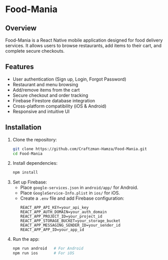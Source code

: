 # Food-Mania

## Overview

Food-Mania is a React Native mobile application designed for food delivery services. It allows users to browse restaurants, add items to their cart, and complete secure checkouts.

## Features

- User authentication (Sign up, Login, Forgot Password)
- Restaurant and menu browsing
- Add/remove items from the cart
- Secure checkout and order tracking
- Firebase Firestore database integration
- Cross-platform compatibility (iOS & Android)
- Responsive and intuitive UI

## Installation

1. Clone the repository:
   ```bash
   git clone https://github.com/Craftzman-Hamza/Food-Mania.git
   cd Food-Mania
   ```
2. Install dependencies:
   ```bash
   npm install
   ```
3. Set up Firebase:
   - Place `google-services.json` in `android/app/` for Android.
   - Place `GoogleService-Info.plist` in `ios/` for iOS.
   - Create a `.env` file and add Firebase configuration:
     ```env
     REACT_APP_API_KEY=your_api_key
     REACT_APP_AUTH_DOMAIN=your_auth_domain
     REACT_APP_PROJECT_ID=your_project_id
     REACT_APP_STORAGE_BUCKET=your_storage_bucket
     REACT_APP_MESSAGING_SENDER_ID=your_sender_id
     REACT_APP_APP_ID=your_app_id
     ```
4. Run the app:
   ```bash
   npm run android   # For Android
   npm run ios       # For iOS
   ```
